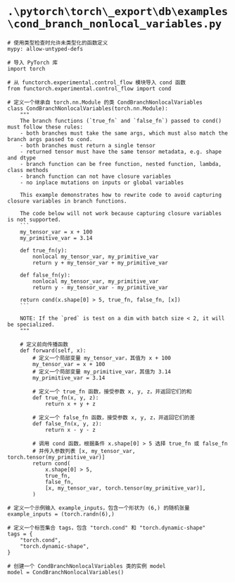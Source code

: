 # `.\pytorch\torch\_export\db\examples\cond_branch_nonlocal_variables.py`

```
# 使用类型检查时允许未类型化的函数定义
mypy: allow-untyped-defs

# 导入 PyTorch 库
import torch

# 从 functorch.experimental.control_flow 模块导入 cond 函数
from functorch.experimental.control_flow import cond

# 定义一个继承自 torch.nn.Module 的类 CondBranchNonlocalVariables
class CondBranchNonlocalVariables(torch.nn.Module):
    """
    The branch functions (`true_fn` and `false_fn`) passed to cond() must follow these rules:
    - both branches must take the same args, which must also match the branch args passed to cond.
    - both branches must return a single tensor
    - returned tensor must have the same tensor metadata, e.g. shape and dtype
    - branch function can be free function, nested function, lambda, class methods
    - branch function can not have closure variables
    - no inplace mutations on inputs or global variables

    This example demonstrates how to rewrite code to avoid capturing closure variables in branch functions.

    The code below will not work because capturing closure variables is not supported.
    ```
    my_tensor_var = x + 100
    my_primitive_var = 3.14

    def true_fn(y):
        nonlocal my_tensor_var, my_primitive_var
        return y + my_tensor_var + my_primitive_var

    def false_fn(y):
        nonlocal my_tensor_var, my_primitive_var
        return y - my_tensor_var - my_primitive_var

    return cond(x.shape[0] > 5, true_fn, false_fn, [x])
    ```

    NOTE: If the `pred` is test on a dim with batch size < 2, it will be specialized.
    """

    # 定义前向传播函数
    def forward(self, x):
        # 定义一个局部变量 my_tensor_var，其值为 x + 100
        my_tensor_var = x + 100
        # 定义一个局部变量 my_primitive_var，其值为 3.14
        my_primitive_var = 3.14

        # 定义一个 true_fn 函数，接受参数 x, y, z，并返回它们的和
        def true_fn(x, y, z):
            return x + y + z

        # 定义一个 false_fn 函数，接受参数 x, y, z，并返回它们的差
        def false_fn(x, y, z):
            return x - y - z

        # 调用 cond 函数，根据条件 x.shape[0] > 5 选择 true_fn 或 false_fn
        # 并传入参数列表 [x, my_tensor_var, torch.tensor(my_primitive_var)]
        return cond(
            x.shape[0] > 5,
            true_fn,
            false_fn,
            [x, my_tensor_var, torch.tensor(my_primitive_var)],
        )

# 定义一个示例输入 example_inputs，包含一个形状为 (6,) 的随机张量
example_inputs = (torch.randn(6),)

# 定义一个标签集合 tags，包含 "torch.cond" 和 "torch.dynamic-shape"
tags = {
    "torch.cond",
    "torch.dynamic-shape",
}

# 创建一个 CondBranchNonlocalVariables 类的实例 model
model = CondBranchNonlocalVariables()
```